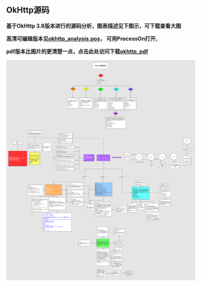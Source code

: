 ## OkHttp源码 ## 


**基于OkHttp 3.8版本进行的源码分析，图表描述见下图示，可下载查看大图**


**高清可编辑版本见[okhttp_analysis.pos](okhttp_analysis.pos "可编辑版本")，  可用ProcessOn打开**。 


**pdf版本比图片的更清楚一点，点击此处访问下载[okhttp_pdf](okhttp_pdf.pdf)**





![图示](okhttp_analysis.jpg)
